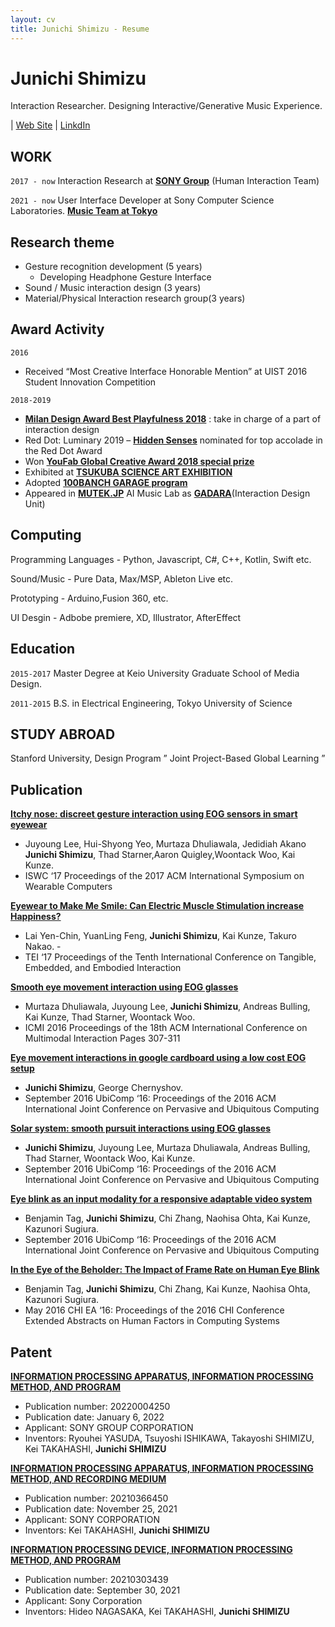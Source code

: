 ```yaml
---
layout: cv
title: Junichi Shimizu - Resume
---
```

# Junichi Shimizu

Interaction Researcher. Designing Interactive/Generative Music Experience.

<div id="webaddress">
| <a href="https://junichishmz.com/">Web Site</a>
| <a href="https://www.linkedin.com/in/junichishmz/">LinkdIn</a>
</div>


## WORK

`2017 - now`
Interaction Research at **[SONY Group](https://www.sony.com/en/SonyInfo/research/research-areas/human_interaction/)** (Human Interaction Team)

`2021 - now`
User Interface Developer at Sony Computer Science Laboratories. **[Music Team at Tokyo](https://www.flow-machines.com/)**


## Research theme

- Gesture recognition development (5 years)
  - Developing Headphone Gesture Interface
- Sound / Music interaction design (3 years)
- Material/Physical Interaction research group(3 years)


## Award Activity

`2016`
- Received “Most Creative Interface Honorable Mention” at UIST 2016 Student Innovation Competition

`2018-2019`
- **[Milan Design Award Best Playfulness 2018](https://archivio.fuorisalone.it/2018/it/percorso/13/milano-design-award)** : take in charge of a part of interaction design
- Red Dot: Luminary 2019 – **[Hidden Senses](https://www.youtube.com/watch?v=DziZamGvqzw)** nominated for top accolade in the Red Dot Award
- Won **[YouFab Global Creative Award 2018 special prize](https://www.youfab.info/2018/winners/hack-the-natural-objects?lang=ja)**
- Exhibited at **[TSUKUBA SCIENCE ART EXHIBITION](https://www.youtube.com/watch?v=5LXhRhczAdc)**
- Adopted **[100BANCH GARAGE program](https://100banch.com/projects/19809/)**
- Appeared in **[MUTEK.JP](https://tokyo.mutek.org/en/past-editions/edition-2019)** AI Music Lab as **[GADARA](http://gadara.io/)**(Interaction Design Unit)



## Computing

Programming Languages - Python, Javascript, C#, C++, Kotlin, Swift etc.

Sound/Music - Pure Data, Max/MSP, Ableton Live etc.

Prototyping - Arduino,Fusion 360, etc.

UI Desgin - Adbobe premiere, XD, Illustrator, AfterEffect

## Education

`2015-2017`
Master Degree at Keio University Graduate School of Media Design.

`2011-2015`
B.S. in Electrical Engineering, Tokyo University of Science

## STUDY ABROAD
Stanford University, Design Program ” Joint Project-Based Global Learning ”


## Publication
**[Itchy nose: discreet gesture interaction using EOG sensors in smart eyewear](https://dl.acm.org/doi/10.1145/3123021.3123060)**
- Juyoung Lee, Hui-Shyong Yeo, Murtaza Dhuliawala, Jedidiah Akano **Junichi Shimizu**, Thad Starner,Aaron Quigley,Woontack Woo, Kai Kunze. 
- ISWC ‘17 Proceedings of the 2017 ACM International Symposium on Wearable Computers

**[Eyewear to Make Me Smile: Can Electric Muscle Stimulation increase Happiness?](https://dl.acm.org/doi/10.1145/3024969.3025097)**
- Lai Yen-Chin, YuanLing Feng, **Junichi Shimizu**, Kai Kunze, Takuro Nakao. -
- TEI ‘17 Proceedings of the Tenth International Conference on Tangible, Embedded, and Embodied Interaction


**[Smooth eye movement interaction using EOG glasses](https://dl.acm.org/doi/10.1145/2993148.2993181)**
- Murtaza Dhuliawala, Juyoung Lee, **Junichi Shimizu**, Andreas Bulling, Kai Kunze, Thad Starner, Woontack Woo.
- ICMI 2016 Proceedings of the 18th ACM International Conference on Multimodal Interaction Pages 307-311

**[Eye movement interactions in google cardboard using a low cost EOG setup](https://dl.acm.org/doi/10.1145/2968219.2968274)**
- **Junichi Shimizu**, George Chernyshov. 
- September 2016 UbiComp ‘16: Proceedings of the 2016 ACM International Joint Conference on Pervasive and Ubiquitous Computing

**[Solar system: smooth pursuit interactions using EOG glasses](https://dl.acm.org/doi/10.1145/2968219.2971376)**
- **Junichi Shimizu**, Juyoung Lee, Murtaza Dhuliawala, Andreas Bulling, Thad Starner, Woontack Woo, Kai Kunze.
- September 2016 UbiComp ‘16: Proceedings of the 2016 ACM International Joint Conference on Pervasive and Ubiquitous Computing

**[Eye blink as an input modality for a responsive adaptable video system](https://dl.acm.org/doi/10.1145/2968219.2971449)**
- Benjamin Tag, **Junichi Shimizu**, Chi Zhang, Naohisa Ohta, Kai Kunze, Kazunori Sugiura.
- September 2016 UbiComp ‘16: Proceedings of the 2016 ACM International Joint Conference on Pervasive and Ubiquitous Computing

**[In the Eye of the Beholder: The Impact of Frame Rate on Human Eye Blink](https://dl.acm.org/doi/10.1145/2851581.2892449)**
- Benjamin Tag, **Junichi Shimizu**, Chi Zhang, Kai Kunze, Naohisa Ohta, Kazunori Sugiura.
- May 2016 CHI EA ‘16: Proceedings of the 2016 CHI Conference Extended Abstracts on Human Factors in Computing Systems




## Patent
**[INFORMATION PROCESSING APPARATUS, INFORMATION PROCESSING METHOD, AND PROGRAM](https://patents.justia.com/patent/20220004250)**
- Publication number: 20220004250
- Publication date: January 6, 2022
- Applicant: SONY GROUP CORPORATION
- Inventors: Ryouhei YASUDA, Tsuyoshi ISHIKAWA, Takayoshi SHIMIZU, Kei TAKAHASHI, **Junichi SHIMIZU**



**[INFORMATION PROCESSING APPARATUS, INFORMATION PROCESSING METHOD, AND RECORDING MEDIUM](https://patents.justia.com/patent/20210366450)**
- Publication number: 20210366450
- Publication date: November 25, 2021
- Applicant: SONY CORPORATION
- Inventors: Kei TAKAHASHI, **Junichi SHIMIZU**



**[INFORMATION PROCESSING DEVICE, INFORMATION PROCESSING METHOD, AND PROGRAM](https://patents.justia.com/patent/20210303439)**
- Publication number: 20210303439
- Publication date: September 30, 2021
- Applicant: Sony Corporation
- Inventors: Hideo NAGASAKA, Kei TAKAHASHI, **Junichi SHIMIZU**
